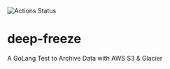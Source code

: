 ![Actions Status](https://github.com/CoreyLivingston/deep-freeze/workflows/Docker/badge.svg)

# deep-freeze
A GoLang Test to Archive Data with AWS S3 & Glacier
